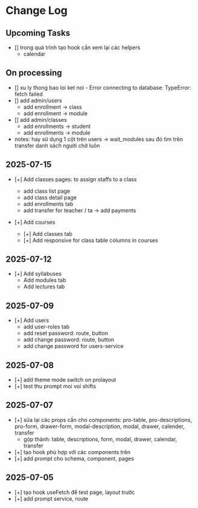 # Change Log

## Upcoming Tasks

- [] trong quá trình tạo hook cần xem lại các helpers
  - calendar

## On processing

- [] xu ly thong bao loi ket noi - Error connecting to database: TypeError: fetch failed
- [] add admin/users
  - add enrollment -> class
  - add enrollment -> module
- [] add admin/classes
  - add enrollments -> student
  - add enrollments -> module
- notes: hay sử dụng 1 cột trên users -> wait_modules sau đó tìm trên transfer danh sách người chờ luôn

## 2025-07-15

- [+] Add classes pages: to assign staffs to a class

  - add class list page
  - add class detail page
  - add enrollments tab
  - add transfer for teacher / ta -> add payments

- [+] Add courses
  - [+] Add classes tab
  - [+] Add responsive for class table columns in courses

## 2025-07-12

- [+] Add syllabuses
  - Add modules tab
  - Add lectures tab

## 2025-07-09

- [+] Add users
  - add user-roles tab
  - add reset password: route, button
  - add change password: route, button
  - add change password for users-service

## 2025-07-08

- [+] add theme mode switch on prolayout
- [+] test thu prompt moi voi shifts

## 2025-07-07

- [+] sửa lại các props cần cho components: pro-table, pro-descriptions, pro-form, drawer-form, modal-description, modal, drawer, calender, transfer
  - gộp thành: table, descriptions, form, modal, drawer, calendar, transfer
- [+] tạo hook phù hợp với các components trên
- [+] add prompt cho schema, component, pages

## 2025-07-05

- [+] tạo hook useFetch để test page, layout trước
- [+] add prompt service, route
